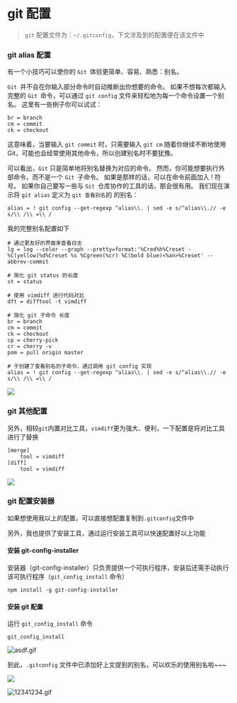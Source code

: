 # git 配置

> `git` 配置文件为：`~/.gitconfig`，下文涉及到的配置便在该文件中

### git alias 配置

有一个小技巧可以使你的 `Git `体验更简单、容易、熟悉：别名。 

`Git `并不会在你输入部分命令时自动推断出你想要的命令。 如果不想每次都输入完整的 `Git `命令，可以通过 `git config` 文件来轻松地为每一个命令设置一个别名。 这里有一些例子你可以试试：

```shell
br = branch
cm = commit
ck = checkout
```

这意味着，当要输入 `git commit` 时，只需要输入 `git cm` 随着你继续不断地使用 Git，可能也会经常使用其他命令，所以创建别名时不要犹豫。

可以看出，`Git` 只是简单地将别名替换为对应的命令。 然而，你可能想要执行外部命令，而不是一个 `Git `子命令。 如果是那样的话，可以在命令前面加入 ! 符号。 如果你自己要写一些与 `Git `仓库协作的工具的话，那会很有用。 我们现在演示将 `git alias` 定义为 `git 查看别名`的 的别名：

```shell
alias = ! git config --get-regexp ^alias\\. | sed -e s/^alias\\.// -e s/\\ /\\ =\\ /
```

我的完整别名配置如下

```shell
# 通过更友好的界面来查看日志
lg = log --color --graph --pretty=format:'%Cred%h%Creset -%C(yellow)%d%Creset %s %Cgreen(%cr) %C(bold blue)<%an>%Creset' --abbrev-commit

# 简化 git status 的长度
st = status

# 使用 vimdiff 进行代码对比
dft = difftool -t vimdiff

# 简化 git 子命令 长度
br = branch
cm = commit
ck = checkout
cp = cherry-pick
cr = cherry -v
pom = pull origin master

# 于创建了查看别名的子命令，通过调用 git config 实现
alias = ! git config --get-regexp ^alias\\. | sed -e s/^alias\\.// -e s/\\ /\\ =\\ /

```

![](https://2.z.wiki/images/20220204/da2b9ec480b74e9e95ecfd5d59572d7a.png)


### git 其他配置

另外，相较`git`内置对比工具，`vimdiff`更为强大、便利，一下配置是将对比工具进行了替换

```shell
[merge]
	tool = vimdiff
[diff]
	tool = vimdiff
```

![](https://3.z.wiki/images/20220204/17be65c295f44100bb7802a6f43d8ec0.png)



### git 配置安装器

如果想使用我以上的配置，可以直接想配置复制到`.gitconfig`文件中

另外，我也提供了安装工具，通过运行安装工具可以快速配置好以上功能

#### 安装 git-config-installer

安装器（git-config-installer）只负责提供一个可执行程序，安装后还需手动执行该可执行程序（`git_config_install` 命令）

```shell
npm install -g git-config-installer
```

#### 安装 git 配置

运行 `git_config_install` 命令

````shell
git_config_install
````


![asdf.gif](https://4.z.wiki/images/20220204/0639584cfc374fcfb613b042f6363780.gif)

到此，`.gitconfig` 文件中已添加好上文提到的别名，可以欢乐的使用别名啦~~~

![](https://0.z.wiki/images/20220204/10d124cd03274d1c894dee857e5203c0.png)


![12341234.gif](https://1.z.wiki/images/20220204/26dc7d023d384894827a35c6be8a1e85.gif)
